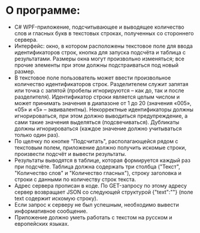 # О программе:

* C# WPF-приложение, подсчитывающее и выводящее количество слов и гласных букв в текстовых строках, полученных со стороннего сервера.
* Интерфейс: окно, в котором расположены текстовое поле для ввода идентификаторов строк, кнопка для запуска подсчёта и таблица с результатами. Размеры окна могут произвольно изменяться; все прочие элементы при этом должны подстраиваться под новый размер.
* В текстовое поле пользователь может ввести произвольное количество идентификаторов строк. Разделителем служит запятая или точка с запятой (пробелы игнорируются – как до, так и после разделителя). Идентификатор строки является целым числом и может принимать значения в диапазоне от 1 до 20 (значения «005», «05» и «5» – эквивалентны). Некорректные идентификаторы должны игнорироваться, при этом должно выводиться предупреждение, а сами такие значения выделяться (подсвечиваться). Дубликаты должны игнорироваться (каждое значение должно учитываться только один раз).
* По щелчку по кнопке "Подсчитать", располагающейся рядом с текстовым полем, приложение должно получить искомые строки, произвести подсчёт и вывести результаты.
* Результаты выводятся в таблице, которая формируется каждый раз при подсчёте. Таблица должна содержать три столбца ("Текст", "Количество слов" и "Количество гласных"), строку заголовка и строки с данными по количеству строк текста.
* Адрес сервера прописан в коде. По GET-запросу по этому адресу сервер возвращает JSON со следующей структурой {"text":""} (поле text содержит искомую строку).
* Если запрос к серверу не был успешным, необходимо вывести информативное сообщение.
* Приложение должно уметь работать с текстом на русском и европейских языках.
